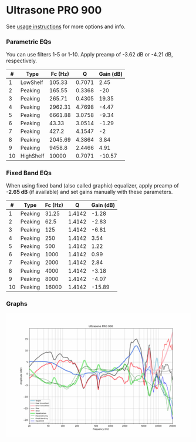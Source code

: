 # Ultrasone PRO 900
See [usage instructions](https://github.com/jaakkopasanen/AutoEq#usage) for more options and info.

### Parametric EQs
You can use filters 1-5 or 1-10. Apply preamp of -3.62 dB or -4.21 dB, respectively.

|   # | Type      |   Fc (Hz) |      Q |   Gain (dB) |
|-----|-----------|-----------|--------|-------------|
|   1 | LowShelf  |    105.33 | 0.7071 |        2.45 |
|   2 | Peaking   |    165.55 | 0.3368 |      -20    |
|   3 | Peaking   |    265.71 | 0.4305 |       19.35 |
|   4 | Peaking   |   2962.31 | 4.7698 |       -4.47 |
|   5 | Peaking   |   6661.88 | 3.0758 |       -9.34 |
|   6 | Peaking   |     43.33 | 3.0514 |       -1.29 |
|   7 | Peaking   |    427.2  | 4.1547 |       -2    |
|   8 | Peaking   |   2045.69 | 4.3864 |        3.84 |
|   9 | Peaking   |   9458.8  | 2.4466 |        4.91 |
|  10 | HighShelf |  10000    | 0.7071 |      -10.57 |

### Fixed Band EQs
When using fixed band (also called graphic) equalizer, apply preamp of **-2.65 dB** (if available) and set gains manually with these parameters.

|   # | Type    |   Fc (Hz) |      Q |   Gain (dB) |
|-----|---------|-----------|--------|-------------|
|   1 | Peaking |     31.25 | 1.4142 |       -1.28 |
|   2 | Peaking |     62.5  | 1.4142 |       -2.83 |
|   3 | Peaking |    125    | 1.4142 |       -6.81 |
|   4 | Peaking |    250    | 1.4142 |        3.54 |
|   5 | Peaking |    500    | 1.4142 |        1.22 |
|   6 | Peaking |   1000    | 1.4142 |        0.99 |
|   7 | Peaking |   2000    | 1.4142 |        2.84 |
|   8 | Peaking |   4000    | 1.4142 |       -3.18 |
|   9 | Peaking |   8000    | 1.4142 |       -4.07 |
|  10 | Peaking |  16000    | 1.4142 |      -15.89 |

### Graphs
![](./Ultrasone%20PRO%20900.png)
